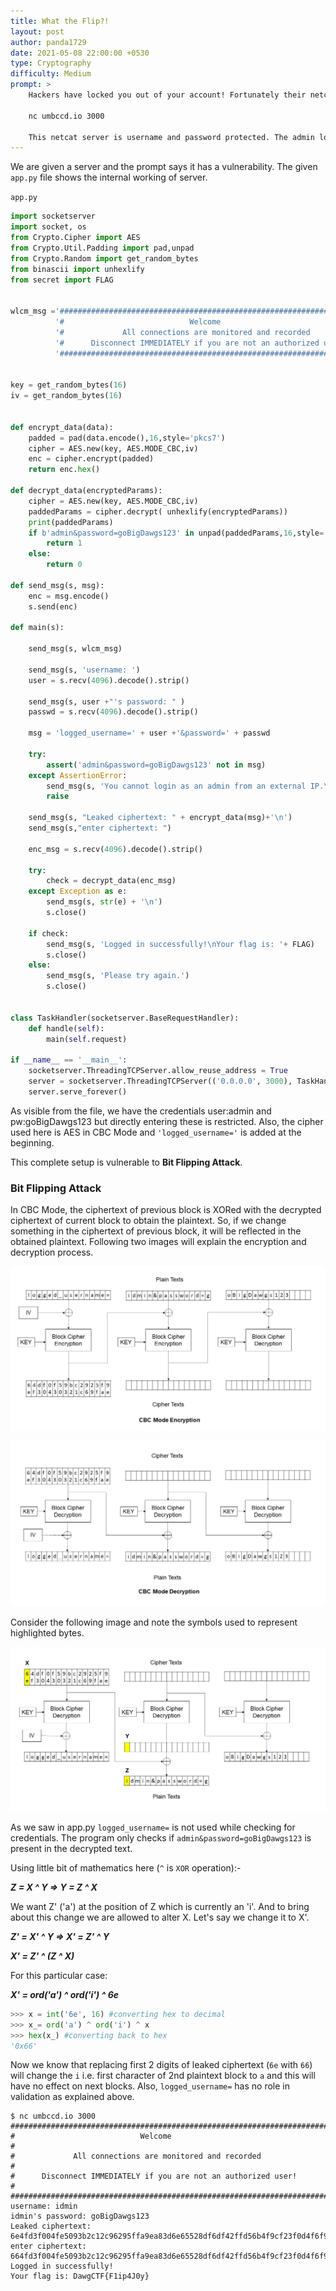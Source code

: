 ```yaml
---
title: What the Flip?!
layout: post
author: panda1729
date: 2021-05-08 22:00:00 +0530
type: Cryptography
difficulty: Medium
prompt: >
	Hackers have locked you out of your account! Fortunately their netcat server has a vulnerability.

	nc umbccd.io 3000

	This netcat server is username and password protected. The admin login is known but forbidden. Any other login entered gives a cipher.
---
```


We are given a server and the prompt says it has a vulnerability. The given `app.py` file shows the internal working of server.


`app.py`
```python
import socketserver
import socket, os
from Crypto.Cipher import AES
from Crypto.Util.Padding import pad,unpad
from Crypto.Random import get_random_bytes
from binascii import unhexlify
from secret import FLAG


wlcm_msg ='########################################################################\n'+\
		  '#                            Welcome                                   #\n'+\
		  '#             All connections are monitored and recorded               #\n'+\
		  '#      Disconnect IMMEDIATELY if you are not an authorized user!       #\n'+\
		  '########################################################################\n'


key = get_random_bytes(16)
iv = get_random_bytes(16)


def encrypt_data(data):
	padded = pad(data.encode(),16,style='pkcs7')
	cipher = AES.new(key, AES.MODE_CBC,iv)
	enc = cipher.encrypt(padded)
	return enc.hex()

def decrypt_data(encryptedParams):
	cipher = AES.new(key, AES.MODE_CBC,iv)
	paddedParams = cipher.decrypt( unhexlify(encryptedParams))
	print(paddedParams)
	if b'admin&password=goBigDawgs123' in unpad(paddedParams,16,style='pkcs7'):
		return 1
	else:
		return 0

def send_msg(s, msg):
	enc = msg.encode()
	s.send(enc)

def main(s):

	send_msg(s, wlcm_msg)

	send_msg(s, 'username: ')
	user = s.recv(4096).decode().strip()

	send_msg(s, user +"'s password: " )
	passwd = s.recv(4096).decode().strip()

	msg = 'logged_username=' + user +'&password=' + passwd

	try:
		assert('admin&password=goBigDawgs123' not in msg)
	except AssertionError:
		send_msg(s, 'You cannot login as an admin from an external IP.\nYour activity has been logged. Goodbye!\n')
		raise

	send_msg(s, "Leaked ciphertext: " + encrypt_data(msg)+'\n')
	send_msg(s,"enter ciphertext: ")

	enc_msg = s.recv(4096).decode().strip()

	try:
		check = decrypt_data(enc_msg)
	except Exception as e:
		send_msg(s, str(e) + '\n')
		s.close()

	if check:
		send_msg(s, 'Logged in successfully!\nYour flag is: '+ FLAG)
		s.close()
	else:
		send_msg(s, 'Please try again.')
		s.close()


class TaskHandler(socketserver.BaseRequestHandler):
	def handle(self):
		main(self.request)

if __name__ == '__main__':
	socketserver.ThreadingTCPServer.allow_reuse_address = True
	server = socketserver.ThreadingTCPServer(('0.0.0.0', 3000), TaskHandler)
	server.serve_forever()
```

As visible from the file, we have the credentials user:admin and pw:goBigDawgs123 but directly entering these is restricted. Also, the cipher used here is AES in CBC Mode and `'logged_username='` is added at the beginning.

This complete setup is vulnerable to **Bit Flipping Attack**.

### Bit Flipping Attack

In CBC Mode, the ciphertext of previous block is XORed with the decrypted ciphertext of current block to obtain the plaintext. So, if we change something in the ciphertext of previous block, it will be reflected in the obtained plaintext. Following two images will explain the encryption and decryption process.


![Encryption](encryption.png)


![Decryption](decryption.png)


Consider the following image and note the symbols used to represent highlighted bytes.

![Decryption](attack.png)

As we saw in app.py `logged_username=` is not used while checking for credentials. The program only checks if `admin&password=goBigDawgs123` is present in the decrypted text.

Using little bit of mathematics here (`^` is `XOR` operation):-

***Z = X ^ Y => Y = Z ^ X***

We want Z' ('a') at the position of Z which is currently an 'i'. And to bring about this change we are allowed to alter X. Let's say we change it to X'.

***Z' = X' ^ Y => X' = Z' ^ Y***

***X' = Z' ^ (Z ^ X)***

For this particular case:

***X' = ord('a') ^ ord('i') ^ 6e***

```python
>>> x = int('6e', 16) #converting hex to decimal
>>> x_= ord('a') ^ ord('i') ^ x
>>> hex(x_) #converting back to hex
'0x66'
```

Now we know that replacing first 2 digits of leaked ciphertext (`6e` with `66`) will change the `i` i.e. first character of 2nd plaintext block to `a` and this will have no effect on next blocks. Also, `logged_username=` has no role in validation as explained above.



```
$ nc umbccd.io 3000
########################################################################
#                            Welcome                                   #
#             All connections are monitored and recorded               #
#      Disconnect IMMEDIATELY if you are not an authorized user!       #
########################################################################
username: idmin
idmin's password: goBigDawgs123
Leaked ciphertext: 6e4fd3f004fe5093b2c12c96295ffa9ea83d6e65528df6df42ffd56b4f9cf23f0d4f6f9a1dc04cad30566b21f15f16ca
enter ciphertext: 664fd3f004fe5093b2c12c96295ffa9ea83d6e65528df6df42ffd56b4f9cf23f0d4f6f9a1dc04cad30566b21f15f16ca
Logged in successfully!
Your flag is: DawgCTF{F1ip4J0y}
```